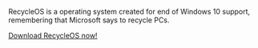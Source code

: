 RecycleOS is a operating system created for end of Windows 10 support, remembering that Microsoft says to recycle PCs.

[Download RecycleOS now!](https://www.debian.org/index.pt.html)
